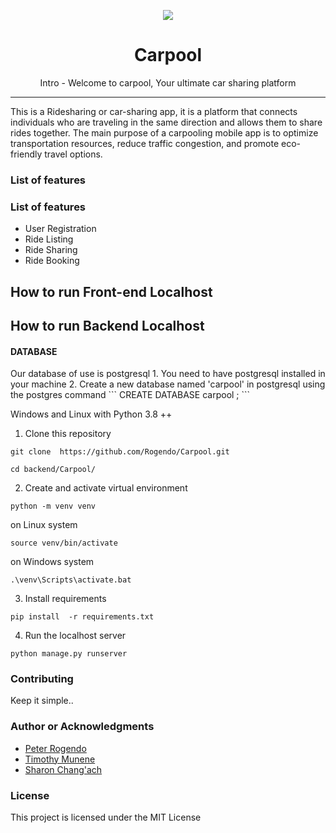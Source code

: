 <p align="center"><img src="logo.png" /></p>
<h1 align="center">Carpool</h1>

<p align="center"> Intro - Welcome to carpool, Your ultimate car sharing platform</p>

<hr/>

<p> This is a Ridesharing or car-sharing app, it is a platform that connects individuals who are traveling in the same direction and allows them to share rides together. The main purpose of a carpooling mobile app is to optimize transportation resources, reduce traffic congestion, and promote eco-friendly travel options.</p>
<h3> List of features </h3>


<h3> List of features </h3>
<ul>
  <li>User Registration</li>  
  <li>Ride Listing</li>
  <li>Ride Sharing</li>
  <li>Ride Booking</li>
</ul>
<h2>How to run Front-end Localhost</h2>




<h2>How to run Backend Localhost</h2>
<h4> DATABASE </h4>
Our database of use is postgresql
1. You need to have postgresql installed in your machine
2. Create a new database named 'carpool' in postgresql using the postgres command 
```
CREATE DATABASE carpool ;
```

Windows and Linux with Python 3.8 ++

1. Clone this repository

```
git clone  https://github.com/Rogendo/Carpool.git
```
```
cd backend/Carpool/
```

2. Create and activate virtual environment 

```
python -m venv venv
```
on Linux system
```
source venv/bin/activate
```
on Windows system
```
.\venv\Scripts\activate.bat
```
3. Install requirements

```
pip install  -r requirements.txt
```

4. Run the localhost  server
```
python manage.py runserver

```
<h3>Contributing</h3>
Keep it simple..

<h3>Author or Acknowledgments</h3>

- [Peter Rogendo](https://www.github.com/Rogendo)
- [Timothy Munene](https://github.com/Tim-mune)
- [Sharon Chang'ach](https://github.com/changach-3000)


<h3>License</h3>

This project is licensed under the MIT License
